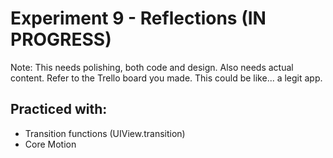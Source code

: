 # Experiment 9 - Reflections (IN PROGRESS)

Note: This needs polishing, both code and design. Also needs actual content. Refer to the Trello board you made. This could be 
like... a legit app. 

<gif coming soon>

## Practiced with:
- Transition functions (UIView.transition)
- Core Motion
